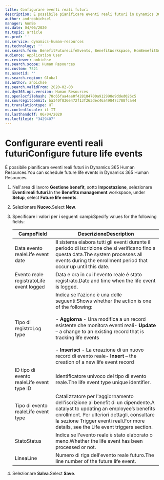 ```yaml
---
title: Configurare eventi reali futuri
description: È possibile pianificare eventi reali futuri in Dynamics 365 Human Resources.
author: andreabichsel
manager: AnnBe
ms.date: 04/06/2020
ms.topic: article
ms.prod: ''
ms.service: dynamics-human-resources
ms.technology: ''
ms.search.form: BenefitFutureLifeEvents, BenefitWorkspace, HcmBenefitSummaryPart
audience: Application User
ms.reviewer: anbichse
ms.search.scope: Human Resources
ms.custom: 7521
ms.assetid: ''
ms.search.region: Global
ms.author: anbichse
ms.search.validFrom: 2020-02-03
ms.dyn365.ops.version: Human Resources
ms.openlocfilehash: 78c65faa4ae0f428184700a912998e9dded026c5
ms.sourcegitcommit: ba340f836e472f13f263dec46a49847c788fca44
ms.translationtype: HT
ms.contentlocale: it-IT
ms.lasthandoff: 06/04/2020
ms.locfileid: "3429407"
---
```

# <a name="configure-future-life-events"></a><span data-ttu-id="7b19a-103">Configurare eventi reali futuri</span><span class="sxs-lookup"><span data-stu-id="7b19a-103">Configure future life events</span></span>

<span data-ttu-id="7b19a-104">È possibile pianificare eventi reali futuri in Dynamics 365 Human Resources.</span><span class="sxs-lookup"><span data-stu-id="7b19a-104">You can schedule future life events in Dynamics 365 Human Resources.</span></span>

1. <span data-ttu-id="7b19a-105">Nell'area di lavoro **Gestione benefit**, sotto **Impostazione**, selezionare **Eventi reali futuri**.</span><span class="sxs-lookup"><span data-stu-id="7b19a-105">In the **Benefits management** workspace, under **Setup**, select **Future life events**.</span></span>

2. <span data-ttu-id="7b19a-106">Selezionare **Nuovo**.</span><span class="sxs-lookup"><span data-stu-id="7b19a-106">Select **New**.</span></span>

3. <span data-ttu-id="7b19a-107">Specificare i valori per i seguenti campi:</span><span class="sxs-lookup"><span data-stu-id="7b19a-107">Specify values for the following fields:</span></span>

   | <span data-ttu-id="7b19a-108">Campo</span><span class="sxs-lookup"><span data-stu-id="7b19a-108">Field</span></span> | <span data-ttu-id="7b19a-109">Descrizione</span><span class="sxs-lookup"><span data-stu-id="7b19a-109">Description</span></span> |
   | --- | --- |
   | <span data-ttu-id="7b19a-110">Data evento reale</span><span class="sxs-lookup"><span data-stu-id="7b19a-110">Life event date</span></span> | <span data-ttu-id="7b19a-111">Il sistema elabora tutti gli eventi durante il periodo di iscrizione che si verificano fino a questa data.</span><span class="sxs-lookup"><span data-stu-id="7b19a-111">The system processes all events during the enrollment period that occur up until this date.</span></span> |
   | <span data-ttu-id="7b19a-112">Evento reale registrato</span><span class="sxs-lookup"><span data-stu-id="7b19a-112">Life event logged</span></span> | <span data-ttu-id="7b19a-113">Data e ora in cui l'evento reale è stato registrato.</span><span class="sxs-lookup"><span data-stu-id="7b19a-113">Date and time when the life event is logged.</span></span> |
   | <span data-ttu-id="7b19a-114">Tipo di registro</span><span class="sxs-lookup"><span data-stu-id="7b19a-114">Log type</span></span> | <span data-ttu-id="7b19a-115">Indica se l'azione è una delle seguenti:</span><span class="sxs-lookup"><span data-stu-id="7b19a-115">Shows whether the action is one of the following:</span></span></br></br><span data-ttu-id="7b19a-116">- **Aggiorna** - Una modifica a un record esistente che monitora eventi reali</span><span class="sxs-lookup"><span data-stu-id="7b19a-116">- **Update** – a change to an existing record that is tracking life events</span></span></br></br><span data-ttu-id="7b19a-117">- **Inserisci** - La creazione di un nuovo record di evento reale</span><span class="sxs-lookup"><span data-stu-id="7b19a-117">- **Insert** – the creation of a new life event record</span></span> |
   | <span data-ttu-id="7b19a-118">ID tipo di evento reale</span><span class="sxs-lookup"><span data-stu-id="7b19a-118">Life event type ID</span></span> | <span data-ttu-id="7b19a-119">Identificatore univoco del tipo di evento reale.</span><span class="sxs-lookup"><span data-stu-id="7b19a-119">The life event type unique identifier.</span></span> |
   | <span data-ttu-id="7b19a-120">Tipo di evento reale</span><span class="sxs-lookup"><span data-stu-id="7b19a-120">Life event type</span></span> | <span data-ttu-id="7b19a-121">Catalizzatore per l'aggiornamento dell'iscrizione ai benefit di un dipendente.</span><span class="sxs-lookup"><span data-stu-id="7b19a-121">A catalyst to updating an employee’s benefits enrollment.</span></span> <span data-ttu-id="7b19a-122">Per ulteriori dettagli, consultare la sezione Trigger eventi reali.</span><span class="sxs-lookup"><span data-stu-id="7b19a-122">For more details, see the Life event triggers section.</span></span> |
   | <span data-ttu-id="7b19a-123">Stato</span><span class="sxs-lookup"><span data-stu-id="7b19a-123">Status</span></span> | <span data-ttu-id="7b19a-124">Indica se l'evento reale è stato elaborato o meno.</span><span class="sxs-lookup"><span data-stu-id="7b19a-124">Whether the life event has been processed or not.</span></span> |
   | <span data-ttu-id="7b19a-125">Linea</span><span class="sxs-lookup"><span data-stu-id="7b19a-125">Line</span></span> | <span data-ttu-id="7b19a-126">Numero di riga dell'evento reale futuro.</span><span class="sxs-lookup"><span data-stu-id="7b19a-126">The line number of the future life event.</span></span> |

4. <span data-ttu-id="7b19a-127">Selezionare **Salva**.</span><span class="sxs-lookup"><span data-stu-id="7b19a-127">Select **Save**.</span></span> 
